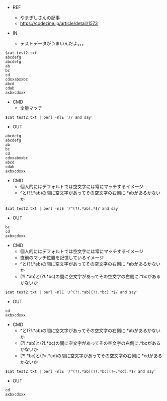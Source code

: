 - REF
  - やまぎしさんの記事
  - https://codezine.jp/article/detail/1573


- IN
  - テストデータがうまいんだよ。。。

```
$cat test2.txt
abcdefg
abcdefg
ab
bc
cd
cdxxabxxbc
abcd
cdab
axbxcdxxx
```

- CMD
  - 全量マッチ
```
$cat test2.txt | perl -nlE '// and say'
```

- OUT
```
abcdefg
abcdefg
ab
bc
cd
cdxxabxxbc
abcd
cdab
axbxcdxxx
```

- CMD
  - 個人的にはデフォルトでは空文字には常にマッチするイメージ
  - ^と(?!.*ab)の間に空文字があってその空文字の右側に.*abがあるかないか
```
$cat test2.txt | perl -nlE '/^(?!.*ab).*$/ and say'
```

- OUT

```
bc
cd
axbxcdxxx
```


- CMD
  - 個人的にはデフォルトでは空文字には常にマッチするイメージ
  - 直前のマッチ位置を記憶しているイメージ
  - ^と(?!.*ab)の間に空文字があってその空文字の右側に.*abがあるかないか
  - (?!.*ab)と(?!.*bc)の間に空文字があってその空文字の右側に.*bcがあるかないか

```
$cat test2.txt | perl -nlE '/^(?!.*ab)(?!.*bc).*$/ and say'
```


- OUT

```
cd
axbxcdxxx
```

- CMD
  - ^と(?!.*ab)の間に空文字があってその空文字の右側に.*abがあるかないか
  - (?!.*ab)と(?!.*bc)の間に空文字があってその空文字の右側に.*bcがあるかないか
  - (?!.*bc)と(?=.*cd)の間に空文字があってその空文字の右側に.*cdがあるかないか

```
$cat test2.txt | perl -nlE '/^(?!.*ab)(?!.*bc)(?=.*cd).*$/ and say'
```


- OUT

```
cd
axbxcdxxx
```
